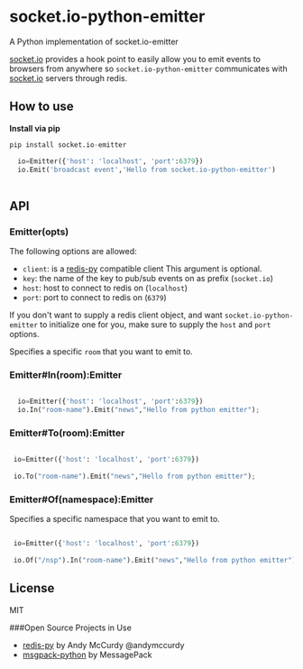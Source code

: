 socket.io-python-emitter
========================

A Python implementation of socket.io-emitter

[socket.io](http://socket.io/) provides a hook point to easily allow you to emit events to browsers from anywhere so `socket.io-python-emitter` communicates with [socket.io](http://socket.io/) servers through redis.

## How to use

**Install via pip**

```py
pip install socket.io-emitter
```

```py
  io=Emitter({'host': 'localhost', 'port':6379})
  io.Emit('broadcast event','Hello from socket.io-python-emitter')
        
```

## API

### Emitter(opts)

The following options are allowed:

- `client`: is a [redis-py](https://github.com/andymccurdy/redis-py) compatible client
   This argument is optional.
- `key`: the name of the key to pub/sub events on as prefix (`socket.io`)
- `host`: host to connect to redis on (`localhost`)
- `port`: port to connect to redis on (`6379`)

If you don't want to supply a redis client object, and want
`socket.io-python-emitter` to initialize one for you, make sure to supply the
`host` and `port` options.

Specifies a specific `room` that you want to emit to.

### Emitter#In(room):Emitter
```py

  io=Emitter({'host': 'localhost', 'port':6379})
  io.In("room-name").Emit("news","Hello from python emitter");
```
### Emitter#To(room):Emitter
```py

 io=Emitter({'host': 'localhost', 'port':6379})
    
 io.To("room-name").Emit("news","Hello from python emitter");
```

### Emitter#Of(namespace):Emitter
Specifies a specific namespace that you want to emit to.
```py

 io=Emitter({'host': 'localhost', 'port':6379})
    
 io.Of("/nsp").In("room-name").Emit("news","Hello from python emitter");
```


## License

MIT

###Open Source Projects in Use
* [redis-py](https://github.com/andymccurdy/redis-py) by Andy McCurdy @andymccurdy
* [msgpack-python](https://github.com/msgpack/msgpack-python) by MessagePack

